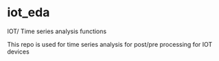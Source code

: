 # iot_eda
IOT/ Time series analysis functions

This repo is used for time series analysis for post/pre processing for IOT devices